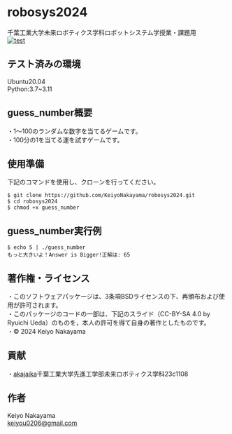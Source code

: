 # robosys2024
千葉工業大学未来ロボティクス学科ロボットシステム学授業・課題用  
[![test](https://github.com/KeiyoNakayama/robosys2024/actions/workflows/test.yml/badge.svg)](https://github.com/KeiyoNakayama/robosys2024/actions/workflows/test.yml)
## テスト済みの環境
Ubuntu20.04  
Python:3.7~3.11
## guess_number概要
・1～100のランダムな数字を当てるゲームです。  
・100分の1を当てる運を試すゲームです。
## 使用準備
下記のコマンドを使用し、クローンを行ってください。
```shell
$ git clone https://github.com/KeiyoNakayama/robosys2024.git
$ cd robosys2024
$ chmod +x guess_number
```
## guess_number実行例
```shell
$ echo 5 | ./guess_number
もっと大きいよ！Answer is Bigger!正解は: 65
```

## 著作権・ライセンス
・このソフトウェアパッケージは、3条項BSDライセンスの下、再頒布および使用が許可されます。  
・このパッケージのコードの一部は、下記のスライド（CC-BY-SA 4.0 by Ryuichi Ueda）のものを，本人の許可を得て自身の著作としたものです。  
・© 2024 Keiyo Nakayama
## 貢献
・[akajaika](https://github.com/akajaika)千葉工業大学先進工学部未来ロボティクス学科23c1108
## 作者
Keiyo Nakayama  
keiyou0206@gmail.com
